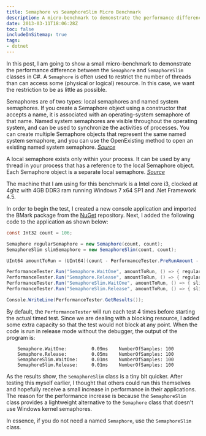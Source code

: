 ```yaml
---
title: Semaphore vs SeamphoreSlim Micro Benchmark
description: A micro-benchmark to demonstrate the performance difference between the Semaphore and SemaphoreSlim classes in C#
date: 2013-03-11T18:06:28Z
toc: false
includeInSitemap: true
tags:
- dotnet
---
```


In this post, I am going to show a small micro-benchmark to demonstrate the performance difference between the `Semaphore` and `SemaphoreSlim` classes in C#. A `Semaphore` is often used to restrict the number of threads than can access some (physical or logical) resource. In this case, we want the restriction to be as little as possible.
<!--more-->

Semaphores are of two types: local semaphores and named system semaphores. If you create a Semaphore object using a constructor that accepts a name, it is associated with an operating-system semaphore of that name. Named system semaphores are visible throughout the operating system, and can be used to synchronize the activities of processes. You can create multiple Semaphore objects that represent the same named system semaphore, and you can use the OpenExisting method to open an existing named system semaphore. *[Source](http://msdn.microsoft.com/en-gb/library/system.threading.semaphore.aspx)*

A local semaphore exists only within your process. It can be used by any thread in your process that has a reference to the local Semaphore object. Each Semaphore object is a separate local semaphore. *[Source](http://msdn.microsoft.com/en-gb/library/system.threading.semaphore.aspx)*

The machine that I am using for this benchmark is a Intel core i3, clocked at 4ghz with 4GB DDR3 ram running Windows 7 x64 SP1 and .Net Framework 4.5.

In order to begin the test, I created a new console application and imported the BMark package from the [NuGet](https://nuget.org/packages/BMark/) repository. Next, I added the following code to the application as shown below:

```csharp
const Int32 count = 106;

Semaphore regularSemaphore = new Semaphore(count, count);
SemaphoreSlim slimSemaphore = new SemaphoreSlim(count, count);

UInt64 amountToRun = (UInt64)(count - PerformanceTester.PreRunAmount - 2);

PerformanceTester.Run("Semaphore.WaitOne", amountToRun, () => { regularSemaphore.WaitOne(); });
PerformanceTester.Run("Semaphore.Release", amountToRun, () => { regularSemaphore.Release(); });
PerformanceTester.Run("SemaphoreSlim.WaitOne", amountToRun, () => { slimSemaphore.Wait(); });
PerformanceTester.Run("SemaphoreSlim.Release", amountToRun, () => { slimSemaphore.Release(); });

Console.WriteLine(PerformanceTester.GetResults());
```

By default, the `PerformanceTester` will run each test 4 times before starting the actual timed test. Since we are dealing with a blocking resource, I added some extra capacity so that the test would not block at any point. When the code is run in release mode without the debugger, the output of the program is:

```
    Semaphore.WaitOne:         0.09ms    NumberOfSamples: 100
    Semaphore.Release:         0.05ms    NumberOfSamples: 100
    SemaphoreSlim.WaitOne:     0.01ms    NumberOfSamples: 100
    SemaphoreSlim.Release:     0.01ms    NumberOfSamples: 100
```

As the results show, the `SemaphoreSlim` class is a tiny bit quicker. After testing this myself earlier, I thought that others could run this themselves and hopefully receive a small increase in performance in their applications. The reason for the performance increase is because the `SemaphoreSlim` class provides a lightweight alternative to the `Semaphore` class that doesn't use Windows kernel semaphores.

In essence, if you do not need a named `Semaphore`, use the `SemaphoreSlim` class.
